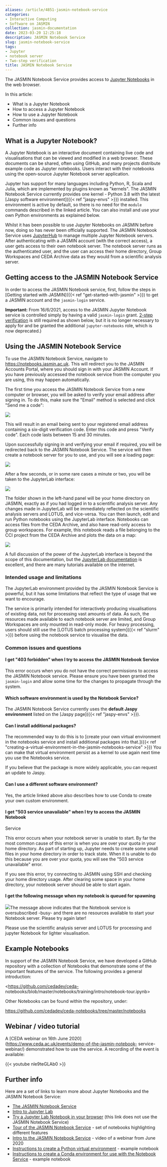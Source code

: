 ```yaml
---
aliases: /article/4851-jasmin-notebook-service
categories:
- Interactive Computing
- Software on JASMIN
collection: jasmin-documentation
date: 2023-03-20 12:25:18
description: JASMIN Notebook Service
slug: jasmin-notebook-service
tags:
- Jupyter
- notebook server
- Two-step verification
title: JASMIN Notebook Service
---
```


The JASMIN Notebook Service provides access to [Jupyter
Notebooks](https://jupyter.org/) in the web browser.

In this article:

  * What is a Jupyter Notebook
  * How to access a Jupyter Notebook 
  * How to use a Jupyter Notebook
  * Common issues and questions
  * Further info

## What is a Jupyter Notebook?

A Jupyter Notebook is an interactive document containing live code and
visualisations that can be viewed and modified in a web browser. These
documents can be shared, often using GitHub, and many projects distribute
example code as Jupyter notebooks. Users interact with their notebooks using
the open-source Jupyter Notebook server application.

Jupyter has support for many languages including Python, R, Scala and Julia,
which are implemented by plugins known as "kernels". The JASMIN Notebook
Service currently provides one kernel - Python 3.8 with the latest [Jaspy
software environment]({{< ref "jaspy-envs" >}}) installed. This environment is
active by default, so there is no need for the `module` commands described in
the linked article. You can also install and use your own Python environments
as explained below.

Whilst it has been possible to use Jupyter Notebooks on JASMIN before now,
doing so has never been officially supported. The JASMIN Notebook Service uses
[JupyterHub](https://jupyter.org/hub) to manage multiple Jupyter Notebook
servers. After authenticating with a JASMIN account (with the correct access),
a user gets access to their own notebook server. The notebook server runs as
the authenticated user, and the user can access their home directory, Group
Workspaces and CEDA Archive data as they would from a scientific analysis
server.

## Getting access to the JASMIN Notebook Service

In order to access the JASMIN Notebook service, first, follow the steps in
[Getting started with JASMIN]({{< ref "get-started-with-jasmin" >}}) to get a
JASMIN account and the `jasmin-login` service.

**Important:** From 16/6/2021, access to the JASMIN Jupyter Notebook service
is controlled simply by having a valid `jasmin-login` grant. [2-step
verification](http://notebooks.jasmin.ac.uk/) is still required as shown
below, but it is no longer necessary to apply for and be granted the
additional `jupyter-notebooks` role, which is now deprecated.)

## Using the JASMIN Notebook Service

To use the JASMIN Notebook Service, navigate to
<https://notebooks.jasmin.ac.uk>. This will redirect you to the JASMIN
Accounts Portal, where you should sign in with your JASMIN Account. If you
have previously accessed the notebook service from the computer you are using,
this may happen automatically.

The first time you access the JASMIN Notebook Service from a new computer or
browser, you will be asked to verify your email address after signing in. To
do this, make sure the "Email" method is selected and click "Send me a code":

![](file-9fa76fPQdE.png)

This will result in an email being sent to your registered email address
containing a six-digit verification code. Enter this code and press "Verify
code". Each code lasts between 15 and 30 minutes.

Upon successfully signing in and verifying your email if required, you will be
redirected back to the JASMIN Notebook Service. The service will then create a
notebook server for you to use, and you will see a loading page:

![](file-nkDFYlwSg1.png)

After a few seconds, or in some rare cases a minute or two, you will be taken
to the JupyterLab interface:

![](file-fhTnvJz3xx.png)

The folder shown in the left-hand panel will be your home directory on JASMIN,
exactly as if you had logged in to a scientific analysis server. Any changes
made in JupyterLab will be immediately reflected on the scientific analysis
servers and LOTUS, and vice-versa. You can then launch, edit and run Python
notebooks using the JupyterLab interface. Notebooks can access files from the
CEDA Archive, and also have read-only access to group workspaces. For example,
this notebook reads a file belonging to the CCI project from the CEDA Archive
and plots the data on a map:

![](file-LvHEu70CM6.png)

A full discussion of the power of the JupyterLab interface is beyond the scope
of this documentation, but the [JupyterLab
documentation](https://jupyterlab.readthedocs.io/en/stable/) is excellent, and
there are many tutorials available on the internet.

### Intended usage and limitations

The JupyterLab environment provided by the JASMIN Notebook Service is
powerful, but it has some limitations that reflect the type of usage that we
want to encourage.

The service is primarily intended for interactively producing visualisations
of existing data, not for processing vast amounts of data. As such, the
resources made available to each notebook server are limited, and Group
Workspaces are only mounted in read-only mode. For heavy processing, users
should still use the [LOTUS batch processing system]({{< ref "slurm" >}})
before using the notebook service to visualise the data.

### Common issues and questions

#### I get "403 forbidden" when I try to access the JASMIN Notebook Service

This error occurs when you do not have the correct permissions to access the
JASMIN Notebook service. Please ensure you have been granted the `jasmin-login` and allow some time for the changes to propagate through the system.

#### Which software environment is used by the Notebook Service?

The JASMIN Notebook Service currently uses the **default Jaspy environment**
listed on the [Jaspy page]({{< ref "jaspy-envs" >}}).

#### Can I install additional packages?

The recommended way to do this is to [create your own virtual environment in
the notebooks service and install additional packages into that.]({{< ref
"creating-a-virtual-environment-in-the-jasmin-notebooks-service" >}}) You can
make that virtual environment persist as a kernel to use again next time you
use the Notebooks service.

If you believe that the package is more widely applicable, you can request an
update to Jaspy.

#### Can I use a different software environment?

Yes, the article linked above also describes how to use Conda to create your
own custom environment.

####

#### I get "503 service unavailable" when I try to access the JASMIN Notebook
Service

This error occurs when your notebook server is unable to start. By far the
most common cause of this error is when you are over your quota in your home
directory. As part of starting up, Jupyter needs to create some small files in
your home directory in order to track state. When it is unable to do this
because you are over your quota, you will see the "503 service unavailable"
error.

If you see this error, try connecting to JASMIN using SSH and checking your
home directory usage. After clearing some space in your home directory, your
notebook server should be able to start again.

#### I get the following message when my notebook is queued for spawning

![](file-NHYStoV3nD.png)The message above indicates that the Notebook service
is oversubscribed -busy- and there are no resources available to start your
Notebook server. Please try again later!

Please use the scientific analysis server and LOTUS for processing and jupyter
Notebook for lighter visualisation.

## Example Notebooks

In support of the JASMIN Notebook Service, we have developed a GitHub
repository with a collection of Notebooks that demonstrate some of the
important features of the service. The following provides a general
introduction:

<https://github.com/cedadev/ceda-
notebooks/blob/master/notebooks/training/intro/notebook-tour.ipynb>

Other Notebooks can be found within the repository, under:

<https://github.com/cedadev/ceda-notebooks/tree/master/notebooks>

## Webinar / video tutorial

A [CEDA webinar on 16th June 2020](https://www.ceda.ac.uk/events/demo-of-the-jasmin-notebook-
service-webinar/) demonstrated how to use the service. A recording of the event is available:

{{< youtube nle9teGLAb0 >}}

## Further info

Here are a set of links to learn more about Jupyter Notebooks and the JASMIN
Notebook Service:

  * [The JASMIN Notebook Service](https://notebooks.jasmin.ac.uk/)
  * [Intro to Jupyter Lab](https://jupyter.org/)
  * [Try a Jupyter Lab Notebook in your browser](https://jupyter.org/try) (this link does not use the JASMIN Notebook Service)
  * [Tour of the JASMIN Notebook Service](https://github.com/cedadev/ceda-notebooks/tree/master/notebooks/training/intro) \- set of notebooks highlighting different features
  * [Intro to the JASMIN Notebook Service](https://www.ceda.ac.uk/events/demo-of-the-jasmin-notebook-service-webinar/) \- video of a webinar from June 2020
  * [Instructions to create a Python virtual environment](https://github.com/cedadev/ceda-notebooks/blob/master/notebooks/training/rerunnable-virtualenv-maker.ipynb) \- example notebook
  * [Instructions to create a Conda environment for use with the Notebook Service](https://github.com/cedadev/ceda-notebooks/blob/master/notebooks/docs/add_conda_envs.ipynb) \- example notebook


